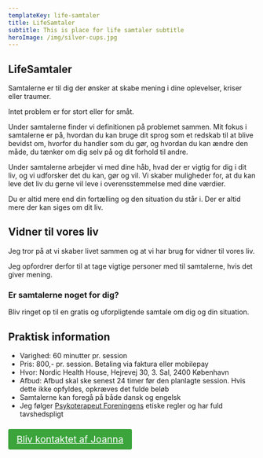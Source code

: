 ```yaml
---
templateKey: life-samtaler
title: LifeSamtaler
subtitle: This is place for life samtaler subtitle
heroImage: /img/silver-cups.jpg
---
```

## LifeSamtaler

Samtalerne er til dig der ønsker at skabe mening i dine oplevelser, kriser eller traumer. 

Intet problem er for stort eller for småt. 

Under samtalerne finder vi definitionen på problemet sammen. Mit fokus i samtalerne er på, hvordan du kan bruge dit sprog som et redskab til at blive bevidst om, hvorfor du handler som du gør, og hvordan du kan ændre den måde, du tænker om dig selv på og dit forhold til andre.

Under samtalerne arbejder vi med dine håb, hvad der er vigtig for dig i dit liv, og vi udforsker det du kan, gør og vil. Vi skaber muligheder for, at du kan leve det liv du gerne vil leve i overensstemmelse med dine værdier.

Du er altid mere end din fortælling og den situation du står i. Der er altid mere der kan siges om dit liv.

## Vidner til vores liv

Jeg tror på at vi skaber livet sammen og at vi har brug for vidner til vores liv. 

Jeg opfordrer derfor til at tage vigtige personer med til samtalerne, hvis det giver mening.  

### Er samtalerne noget for dig?

Bliv ringet op til en gratis og uforpligtende samtale om dig og din situation.

## Praktisk information

* Varighed: 60 minutter pr. session
* Pris: 800,- pr. session. Betaling via faktura eller mobilepay
* Hvor: Nordic Health House, Hejrevej 30, 3. Sal, 2400 København
* Afbud: Afbud skal ske senest 24 timer før den planlagte session. Hvis dette ikke opfyldes, opkræves det fulde beløb
* Samtalerne kan foregå på både dansk og engelsk
* Jeg følger [Psykoterapeut Foreningens](https://psykoterapeutforeningen.dk/wp-content/uploads/2015/11/Etikfolder.pdf) etiske regler og har fuld tavshedspligt

<!---

\*\*Asia, please don't remove text below. It's button to contact page. Later i will move this code to the proper place. Paweł.\*\*

\-->

<style>

a.contactButton {

background-color: #3ba43b;

color: white !important;

padding: 8px 16px;

margin-top: 8px;

border: 1px solid  #3ba43b;

display: inline-block;

border-radius: 3px;

font-size: 1.2rem;

transition: all .3s ease-in-out;

}

a.contactButton:hover {

background-color: white;

color:  #3ba43b !important;

border: 1px solid  #3ba43b;

}

</style>

<a href="/contact" class="contactButton">Bliv kontaktet af Joanna</a>
